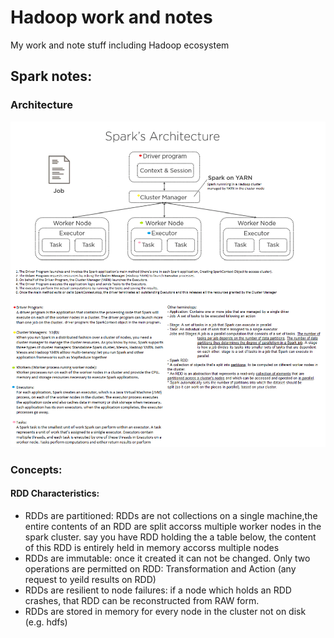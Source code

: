 # Hadoop work and notes
My work and note stuff including Hadoop ecosystem
 
## Spark notes:
### Architecture
![alt](https://github.com/kangli914/hadoopwork/blob/master/spark/spark_architecture_notesadded.png "Spark running in Hadoop clusters managed by YARN")
### Concepts:

#### RDD Characteristics:
* RDDs are partitioned: RDDs are not collections on a single machine,the entire contents of an RDD are split accorss multiple worker nodes in the spark cluster.
say you have RDD holding the a table below, the content of this RDD is entirely held in memory accorss multiple nodes
* RDDs are immutable: once it created it can not be changed. Only two operations are permitted on RDD: Transformation and Action (any request to yeild results on RDD)
* RDDs are resilient to node failures: if a node which holds an RDD crashes, that RDD can be reconstructed from RAW form.
* RDDs are stored in memory for every node in the cluster not on disk (e.g. hdfs)